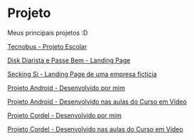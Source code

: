 # Projeto
Meus principais projetos :D

<a href="https://jaojogadez.github.io/ensino-medio/1%C2%BA%20S%C3%A9rie%20-%20ADW/tecnobus/" target="_blank">Tecnobus - Projeto Escolar</a>

<a href="https://jaojogadez.github.io/projetos/disk%20diarista%20e%20passe%20bem/Disk%20Diarista%20Page/" target="_blank">Disk Diarista e Passe Bem - Landing Page</a><br>

<a href="https://jaojogadez.github.io/projetos/secking/index.html" target="_blank">Secking Si - Landing Page de uma empresa fictícia</a><br>

<a href="https://jaojogadez.github.io/projetos/projeto-android/desafio10%20-%20feito%20por%20mim/" target="_blank">Projeto Android - Desenvolvido por mim</a>

<a href="https://jaojogadez.github.io/projetos/projeto-android/projeto-android/" target="_blank">Projeto Android - Desenvolvido nas aulas do Curso em Vídeo </a>

<a href="https://jaojogadez.github.io/projetos/projeto-cordel/desafio12%20-%20feito%20por%20mim/" target="_blank">Projeto Cordel - Desenvolvido por mim</a>

<a href="https://jaojogadez.github.io/projetos/projeto-cordel/desafio12%20-%20desenvolvido%20nas%20aulas%20do%20curso/" target="_blank">Projeto Cordel - Desenvolvido nas aulas do Curso em Vídeo</a>





